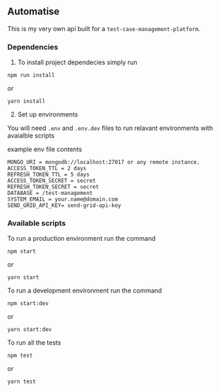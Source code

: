 ## Automatise

This is my very own api built for a `test-case-management-platform`.

### Dependencies

1. To install project dependecies simply run 

```shell
npm run install
```
or

```shell
yarn install
```
2. Set up environments

You will need `.env` and `.env.dev` files to run relavant environments with avaialble scripts

example env file contents

```
MONGO_URI = mongodb://localhost:27017 or any remote instance.
ACCESS_TOKEN_TTL = 2 days
REFRESH_TOKEN_TTL = 5 days
ACCESS_TOKEN_SECRET = secret
REFRESH_TOKEN_SECRET = secret
DATABASE = /test-management
SYSTEM_EMAIL = your.name@domain.com
SEND_GRID_API_KEY= send-grid-api-key
```

### Available scripts

To run a production environment run the command

```
npm start
```
or
```
yarn start
```
To run a development environment run the command

```
npm start:dev
```
or
```
yarn start:dev
```
To run all the tests

```
npm test
```
or
```
yarn test
```
